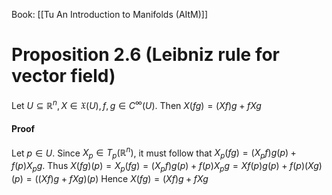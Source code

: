 Book: [[Tu An Introduction to Manifolds (AItM)]]
# Proposition 2.6 (Leibniz rule for vector field)
Let $U\subseteq \mathbb{R}^{n},X\in \mathfrak{X}(U),f,g\in C^{\infty}(U)$.
Then $X(fg)=(Xf)g+fXg$
#### Proof
Let $p\in U$.
Since $X_{p}\in T_{p}(\mathbb{R}^{n})$, it must follow that $X_{p}(fg)=(X_{p}f)g(p)+f(p)X_{p}g$.
Thus $X(fg)(p)=X_{p}(fg)=(X_{p}f)g(p)+f(p)X_{p}g=Xf(p)g(p)+f(p)(Xg)(p)=((Xf)g+fXg)(p)$
Hence $X(fg)=(Xf)g+fXg$